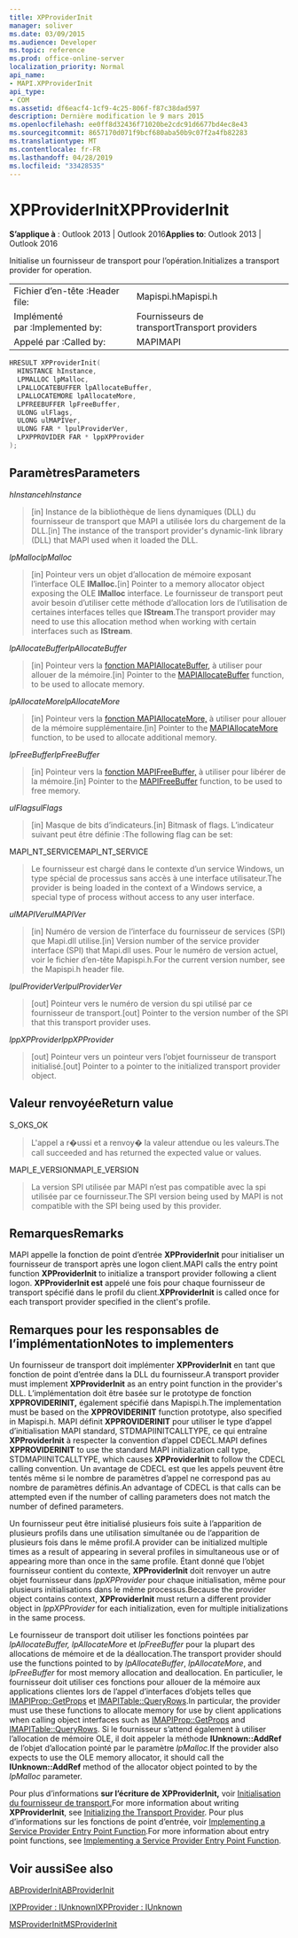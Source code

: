 ```yaml
---
title: XPProviderInit
manager: soliver
ms.date: 03/09/2015
ms.audience: Developer
ms.topic: reference
ms.prod: office-online-server
localization_priority: Normal
api_name:
- MAPI.XPProviderInit
api_type:
- COM
ms.assetid: df6eacf4-1cf9-4c25-806f-f87c38dad597
description: Dernière modification le 9 mars 2015
ms.openlocfilehash: ee0ff8d32436f71020be2cdc91d6677bd4ec8e43
ms.sourcegitcommit: 8657170d071f9bcf680aba50b9c07f2a4fb82283
ms.translationtype: MT
ms.contentlocale: fr-FR
ms.lasthandoff: 04/28/2019
ms.locfileid: "33428535"
---
```

# <a name="xpproviderinit"></a><span data-ttu-id="6f1b6-103">XPProviderInit</span><span class="sxs-lookup"><span data-stu-id="6f1b6-103">XPProviderInit</span></span>

  
  
<span data-ttu-id="6f1b6-104">**S’applique à** : Outlook 2013 | Outlook 2016</span><span class="sxs-lookup"><span data-stu-id="6f1b6-104">**Applies to**: Outlook 2013 | Outlook 2016</span></span> 
  
<span data-ttu-id="6f1b6-105">Initialise un fournisseur de transport pour l’opération.</span><span class="sxs-lookup"><span data-stu-id="6f1b6-105">Initializes a transport provider for operation.</span></span>
  
|||
|:-----|:-----|
|<span data-ttu-id="6f1b6-106">Fichier d’en-tête :</span><span class="sxs-lookup"><span data-stu-id="6f1b6-106">Header file:</span></span>  <br/> |<span data-ttu-id="6f1b6-107">Mapispi.h</span><span class="sxs-lookup"><span data-stu-id="6f1b6-107">Mapispi.h</span></span>  <br/> |
|<span data-ttu-id="6f1b6-108">Implémenté par :</span><span class="sxs-lookup"><span data-stu-id="6f1b6-108">Implemented by:</span></span>  <br/> |<span data-ttu-id="6f1b6-109">Fournisseurs de transport</span><span class="sxs-lookup"><span data-stu-id="6f1b6-109">Transport providers</span></span>  <br/> |
|<span data-ttu-id="6f1b6-110">Appelé par :</span><span class="sxs-lookup"><span data-stu-id="6f1b6-110">Called by:</span></span>  <br/> |<span data-ttu-id="6f1b6-111">MAPI</span><span class="sxs-lookup"><span data-stu-id="6f1b6-111">MAPI</span></span>  <br/> |
   
```cpp
HRESULT XPProviderInit(
  HINSTANCE hInstance,
  LPMALLOC lpMalloc,
  LPALLOCATEBUFFER lpAllocateBuffer,
  LPALLOCATEMORE lpAllocateMore,
  LPFREEBUFFER lpFreeBuffer,
  ULONG ulFlags,
  ULONG ulMAPIVer,
  ULONG FAR * lpulProviderVer,
  LPXPPROVIDER FAR * lppXPProvider
);
```

## <a name="parameters"></a><span data-ttu-id="6f1b6-112">Paramètres</span><span class="sxs-lookup"><span data-stu-id="6f1b6-112">Parameters</span></span>

 <span data-ttu-id="6f1b6-113">_hInstance_</span><span class="sxs-lookup"><span data-stu-id="6f1b6-113">_hInstance_</span></span>
  
> <span data-ttu-id="6f1b6-114">[in] Instance de la bibliothèque de liens dynamiques (DLL) du fournisseur de transport que MAPI a utilisée lors du chargement de la DLL.</span><span class="sxs-lookup"><span data-stu-id="6f1b6-114">[in] The instance of the transport provider's dynamic-link library (DLL) that MAPI used when it loaded the DLL.</span></span>
    
 <span data-ttu-id="6f1b6-115">_lpMalloc_</span><span class="sxs-lookup"><span data-stu-id="6f1b6-115">_lpMalloc_</span></span>
  
> <span data-ttu-id="6f1b6-116">[in] Pointeur vers un objet d’allocation de mémoire exposant l’interface OLE **IMalloc.**</span><span class="sxs-lookup"><span data-stu-id="6f1b6-116">[in] Pointer to a memory allocator object exposing the OLE **IMalloc** interface.</span></span> <span data-ttu-id="6f1b6-117">Le fournisseur de transport peut avoir besoin d’utiliser cette méthode d’allocation lors de l’utilisation de certaines interfaces telles que **IStream**.</span><span class="sxs-lookup"><span data-stu-id="6f1b6-117">The transport provider may need to use this allocation method when working with certain interfaces such as **IStream**.</span></span> 
    
 <span data-ttu-id="6f1b6-118">_lpAllocateBuffer_</span><span class="sxs-lookup"><span data-stu-id="6f1b6-118">_lpAllocateBuffer_</span></span>
  
> <span data-ttu-id="6f1b6-119">[in] Pointeur vers la [fonction MAPIAllocateBuffer,](mapiallocatebuffer.md) à utiliser pour allouer de la mémoire.</span><span class="sxs-lookup"><span data-stu-id="6f1b6-119">[in] Pointer to the [MAPIAllocateBuffer](mapiallocatebuffer.md) function, to be used to allocate memory.</span></span> 
    
 <span data-ttu-id="6f1b6-120">_lpAllocateMore_</span><span class="sxs-lookup"><span data-stu-id="6f1b6-120">_lpAllocateMore_</span></span>
  
> <span data-ttu-id="6f1b6-121">[in] Pointeur vers la [fonction MAPIAllocateMore,](mapiallocatemore.md) à utiliser pour allouer de la mémoire supplémentaire.</span><span class="sxs-lookup"><span data-stu-id="6f1b6-121">[in] Pointer to the [MAPIAllocateMore](mapiallocatemore.md) function, to be used to allocate additional memory.</span></span> 
    
 <span data-ttu-id="6f1b6-122">_lpFreeBuffer_</span><span class="sxs-lookup"><span data-stu-id="6f1b6-122">_lpFreeBuffer_</span></span>
  
> <span data-ttu-id="6f1b6-123">[in] Pointeur vers la [fonction MAPIFreeBuffer,](mapifreebuffer.md) à utiliser pour libérer de la mémoire.</span><span class="sxs-lookup"><span data-stu-id="6f1b6-123">[in] Pointer to the [MAPIFreeBuffer](mapifreebuffer.md) function, to be used to free memory.</span></span> 
    
 <span data-ttu-id="6f1b6-124">_ulFlags_</span><span class="sxs-lookup"><span data-stu-id="6f1b6-124">_ulFlags_</span></span>
  
> <span data-ttu-id="6f1b6-125">[in] Masque de bits d’indicateurs.</span><span class="sxs-lookup"><span data-stu-id="6f1b6-125">[in] Bitmask of flags.</span></span> <span data-ttu-id="6f1b6-126">L’indicateur suivant peut être définie :</span><span class="sxs-lookup"><span data-stu-id="6f1b6-126">The following flag can be set:</span></span>
    
<span data-ttu-id="6f1b6-127">MAPI_NT_SERVICE</span><span class="sxs-lookup"><span data-stu-id="6f1b6-127">MAPI_NT_SERVICE</span></span> 
  
> <span data-ttu-id="6f1b6-128">Le fournisseur est chargé dans le contexte d’un service Windows, un type spécial de processus sans accès à une interface utilisateur.</span><span class="sxs-lookup"><span data-stu-id="6f1b6-128">The provider is being loaded in the context of a Windows service, a special type of process without access to any user interface.</span></span> 
    
 <span data-ttu-id="6f1b6-129">_ulMAPIVer_</span><span class="sxs-lookup"><span data-stu-id="6f1b6-129">_ulMAPIVer_</span></span>
  
> <span data-ttu-id="6f1b6-130">[in] Numéro de version de l’interface du fournisseur de services (SPI) que Mapi.dll utilise.</span><span class="sxs-lookup"><span data-stu-id="6f1b6-130">[in] Version number of the service provider interface (SPI) that Mapi.dll uses.</span></span> <span data-ttu-id="6f1b6-131">Pour le numéro de version actuel, voir le fichier d’en-tête Mapispi.h.</span><span class="sxs-lookup"><span data-stu-id="6f1b6-131">For the current version number, see the Mapispi.h header file.</span></span> 
    
 <span data-ttu-id="6f1b6-132">_lpulProviderVer_</span><span class="sxs-lookup"><span data-stu-id="6f1b6-132">_lpulProviderVer_</span></span>
  
> <span data-ttu-id="6f1b6-133">[out] Pointeur vers le numéro de version du spi utilisé par ce fournisseur de transport.</span><span class="sxs-lookup"><span data-stu-id="6f1b6-133">[out] Pointer to the version number of the SPI that this transport provider uses.</span></span> 
    
 <span data-ttu-id="6f1b6-134">_lppXPProvider_</span><span class="sxs-lookup"><span data-stu-id="6f1b6-134">_lppXPProvider_</span></span>
  
> <span data-ttu-id="6f1b6-135">[out] Pointeur vers un pointeur vers l’objet fournisseur de transport initialisé.</span><span class="sxs-lookup"><span data-stu-id="6f1b6-135">[out] Pointer to a pointer to the initialized transport provider object.</span></span>
    
## <a name="return-value"></a><span data-ttu-id="6f1b6-136">Valeur renvoyée</span><span class="sxs-lookup"><span data-stu-id="6f1b6-136">Return value</span></span>

<span data-ttu-id="6f1b6-137">S_OK</span><span class="sxs-lookup"><span data-stu-id="6f1b6-137">S_OK</span></span> 
  
> <span data-ttu-id="6f1b6-138">L'appel a r�ussi et a renvoy� la valeur attendue ou les valeurs.</span><span class="sxs-lookup"><span data-stu-id="6f1b6-138">The call succeeded and has returned the expected value or values.</span></span> 
    
<span data-ttu-id="6f1b6-139">MAPI_E_VERSION</span><span class="sxs-lookup"><span data-stu-id="6f1b6-139">MAPI_E_VERSION</span></span> 
  
> <span data-ttu-id="6f1b6-140">La version SPI utilisée par MAPI n’est pas compatible avec la spi utilisée par ce fournisseur.</span><span class="sxs-lookup"><span data-stu-id="6f1b6-140">The SPI version being used by MAPI is not compatible with the SPI being used by this provider.</span></span>
    
## <a name="remarks"></a><span data-ttu-id="6f1b6-141">Remarques</span><span class="sxs-lookup"><span data-stu-id="6f1b6-141">Remarks</span></span>

<span data-ttu-id="6f1b6-142">MAPI appelle la fonction de point d’entrée **XPProviderInit** pour initialiser un fournisseur de transport après une logon client.</span><span class="sxs-lookup"><span data-stu-id="6f1b6-142">MAPI calls the entry point function **XPProviderInit** to initialize a transport provider following a client logon.</span></span> <span data-ttu-id="6f1b6-143">**XPProviderInit est** appelé une fois pour chaque fournisseur de transport spécifié dans le profil du client.</span><span class="sxs-lookup"><span data-stu-id="6f1b6-143">**XPProviderInit** is called once for each transport provider specified in the client's profile.</span></span> 
  
## <a name="notes-to-implementers"></a><span data-ttu-id="6f1b6-144">Remarques pour les responsables de l’implémentation</span><span class="sxs-lookup"><span data-stu-id="6f1b6-144">Notes to implementers</span></span>

<span data-ttu-id="6f1b6-145">Un fournisseur de transport doit implémenter **XPProviderInit** en tant que fonction de point d’entrée dans la DLL du fournisseur.</span><span class="sxs-lookup"><span data-stu-id="6f1b6-145">A transport provider must implement **XPProviderInit** as an entry point function in the provider's DLL.</span></span> <span data-ttu-id="6f1b6-146">L’implémentation doit être basée sur le prototype de fonction **XPPROVIDERINIT,** également spécifié dans Mapispi.h.</span><span class="sxs-lookup"><span data-stu-id="6f1b6-146">The implementation must be based on the **XPPROVIDERINIT** function prototype, also specified in Mapispi.h.</span></span> <span data-ttu-id="6f1b6-147">MAPI définit **XPPROVIDERINIT** pour utiliser le type d’appel d’initialisation MAPI standard, STDMAPIINITCALLTYPE, ce qui entraîne **XPProviderInit** à respecter la convention d’appel CDECL.</span><span class="sxs-lookup"><span data-stu-id="6f1b6-147">MAPI defines **XPPROVIDERINIT** to use the standard MAPI initialization call type, STDMAPIINITCALLTYPE, which causes **XPProviderInit** to follow the CDECL calling convention.</span></span> <span data-ttu-id="6f1b6-148">Un avantage de CDECL est que les appels peuvent être tentés même si le nombre de paramètres d’appel ne correspond pas au nombre de paramètres définis.</span><span class="sxs-lookup"><span data-stu-id="6f1b6-148">An advantage of CDECL is that calls can be attempted even if the number of calling parameters does not match the number of defined parameters.</span></span> 
  
<span data-ttu-id="6f1b6-149">Un fournisseur peut être initialisé plusieurs fois suite à l’apparition de plusieurs profils dans une utilisation simultanée ou de l’apparition de plusieurs fois dans le même profil.</span><span class="sxs-lookup"><span data-stu-id="6f1b6-149">A provider can be initialized multiple times as a result of appearing in several profiles in simultaneous use or of appearing more than once in the same profile.</span></span> <span data-ttu-id="6f1b6-150">Étant donné que l’objet fournisseur contient du contexte, **XPProviderInit** doit renvoyer un autre objet fournisseur dans  _lppXPProvider_ pour chaque initialisation, même pour plusieurs initialisations dans le même processus.</span><span class="sxs-lookup"><span data-stu-id="6f1b6-150">Because the provider object contains context, **XPProviderInit** must return a different provider object in  _lppXPProvider_ for each initialization, even for multiple initializations in the same process.</span></span> 
  
<span data-ttu-id="6f1b6-151">Le fournisseur de transport doit utiliser les fonctions pointées par  _lpAllocateBuffer,_  _lpAllocateMore_ et  _lpFreeBuffer_ pour la plupart des allocations de mémoire et de la déallocation.</span><span class="sxs-lookup"><span data-stu-id="6f1b6-151">The transport provider should use the functions pointed to by  _lpAllocateBuffer_,  _lpAllocateMore_, and  _lpFreeBuffer_ for most memory allocation and deallocation.</span></span> <span data-ttu-id="6f1b6-152">En particulier, le fournisseur doit utiliser ces fonctions pour allouer de la mémoire aux applications clientes lors de l’appel d’interfaces d’objets telles que [IMAPIProp::GetProps](imapiprop-getprops.md) et [IMAPITable::QueryRows](imapitable-queryrows.md).</span><span class="sxs-lookup"><span data-stu-id="6f1b6-152">In particular, the provider must use these functions to allocate memory for use by client applications when calling object interfaces such as [IMAPIProp::GetProps](imapiprop-getprops.md) and [IMAPITable::QueryRows](imapitable-queryrows.md).</span></span> <span data-ttu-id="6f1b6-153">Si le fournisseur s’attend également à utiliser l’allocation de mémoire OLE, il doit appeler la méthode **IUnknown::AddRef** de l’objet d’allocation pointé par le paramètre _lpMalloc._</span><span class="sxs-lookup"><span data-stu-id="6f1b6-153">If the provider also expects to use the OLE memory allocator, it should call the **IUnknown::AddRef** method of the allocator object pointed to by the  _lpMalloc_ parameter.</span></span> 
  
<span data-ttu-id="6f1b6-154">Pour plus d’informations **sur l’écriture de XPProviderInit,** voir [Initialisation du fournisseur de transport.](initializing-the-transport-provider.md)</span><span class="sxs-lookup"><span data-stu-id="6f1b6-154">For more information about writing **XPProviderInit**, see [Initializing the Transport Provider](initializing-the-transport-provider.md).</span></span> <span data-ttu-id="6f1b6-155">Pour plus d’informations sur les fonctions de point d’entrée, voir [Implementing a Service Provider Entry Point Function](implementing-a-service-provider-entry-point-function.md).</span><span class="sxs-lookup"><span data-stu-id="6f1b6-155">For more information about entry point functions, see [Implementing a Service Provider Entry Point Function](implementing-a-service-provider-entry-point-function.md).</span></span> 
  
## <a name="see-also"></a><span data-ttu-id="6f1b6-156">Voir aussi</span><span class="sxs-lookup"><span data-stu-id="6f1b6-156">See also</span></span>



[<span data-ttu-id="6f1b6-157">ABProviderInit</span><span class="sxs-lookup"><span data-stu-id="6f1b6-157">ABProviderInit</span></span>](abproviderinit.md)
  
[<span data-ttu-id="6f1b6-158">IXPProvider : IUnknown</span><span class="sxs-lookup"><span data-stu-id="6f1b6-158">IXPProvider : IUnknown</span></span>](ixpprovideriunknown.md)
  
[<span data-ttu-id="6f1b6-159">MSProviderInit</span><span class="sxs-lookup"><span data-stu-id="6f1b6-159">MSProviderInit</span></span>](msproviderinit.md)

